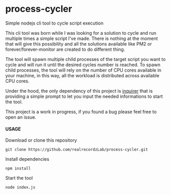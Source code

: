 # process-cycler
Simple nodejs cli tool to cycle script execution

This cli tool was born while I was looking for a solution to cycle and run multiple times a simple script I've made. There is nothing at the moment that will give this possibility and all the solutions available like PM2 or forever/forever-monitor are created to do different thing. 

The tool will spawn multiple child processes of the target script you want to cycle and will run it until the desired cycles number is reached. To spawn child processes, the tool will rely on the number of CPU cores available in your machine, in this way, all the workload is distributed across available CPU cores. 

Under the hood, the only dependency of this project is [inquirer](https://github.com/SBoudrias/Inquirer.js) that is providing a simple prompt to let you input the needed informations to start the tool. 

This project is a work in progress, if you found a bug please feel free to open an issue. 

#### USAGE

Download or clone this repository 
```
git clone https://github.com/realrecordzLab/process-cycler.git
```
Install dependencies
```
npm install
```
Start the tool 
``` 
node index.js
```   
   
